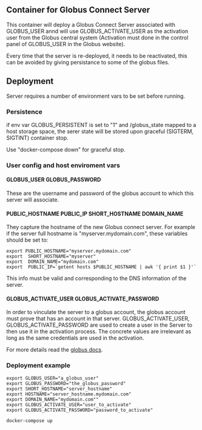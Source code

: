 ## Container for Globus Connect Server

This container will deploy a Globus Connect Server associated with GLOBUS_USER
annd will use GLOBUS_ACTIVATE_USER as the activation user from the Globus
central system (Activation must done in the control panel of GLOBUS_USER
in the Globus website).

Every time that the server is re-deployed, it needs to be reactivated, this 
can be avoided by giving persistance to some of the globus files.

## Deployment

Server requires a number of environment vars to be set before running.


### Persistence

if env var GLOBUS_PERSISTENT is set to "1" and /globus_state mapped to a host 
storage space, the serer state will be stored upon graceful (SIGTERM, SIGTINT)
container stop.

Use "docker-compose down" for graceful stop.

### User config and host enviroment vars 


#### GLOBUS_USER GLOBUS_PASSWORD

These are the username and password of the globus account to which this server
will associate.

#### PUBLIC_HOSTNAME PUBLIC_IP SHORT_HOSTNAME DOMAIN_NAME

They capture the hostname of the new Globus connect server. For example
if the server full hostname is "myserver.mydomain.com", these variables
should be set to:

~~~
export PUBLIC_HOSTNAME="myserver.mydomain.com"
export  SHORT_HOSTNAME="myserver"
export  DOMAIN_NAME="mydomain.com"
export  PUBLIC_IP=`getent hosts $PUBLIC_HOSTNAME | awk '{ print $1 }'`
~~~
This info must be valid and corresponding to the DNS information of the server.
#### GLOBUS_ACTIVATE_USER GLOBUS_ACTIVATE_PASSWORD

In order to vinculate the server to a globus account, the globus account
must prove that has an account in that server. GLOBUS_ACTIVATE_USER,
GLOBUS_ACTIVATE_PASSWORD are used to create a user in the Server
to then use it in the activation process. The concrete values are irrelevant
as long as the same credentials are used in the activation.

For more details read the [globus docs](https://docs.globus.org/globus-connect-server-installation-guide/).

### Deployment example
~~~
export GLOBUS_USER="a_globus_user"
export GLOBUS_PASSWORD="the_globus_password"
export SHORT_HOSTNAME="server_hostname"
export HOSTNAME="server_hostname.mydomain.com"
export DOMAIN_NAME="mydomain.com""
export GLOBUS_ACTIVATE_USER="user_to_activate"
export GLOBUS_ACTIVATE_PASSWORD="password_to_activate"

docker-compose up
~~~
